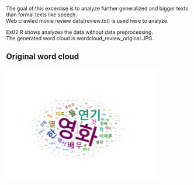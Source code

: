 The goal of this excercise is to analyze further generalized and bigger texts than formal texts like speech.  
Web crawled movie review data(review.txt) is used here to analyze.  

Ex02.R shows analyzes the data without data preprocessing.  
The generated word cloud is wordcloud_review_original.JPG.

Original word cloud
-------------
![wordcloud_review_original](./wordcloud_review_original.JPG)

